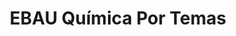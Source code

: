 ---
title: "EBAU Química Por Temas"  # Add a page title.
summary: "Ejercicios resueltos de EBAU Química por temas."  # Add a page description.
type: "widget_page"  # Page type is a Widget Page
url: "recursos-fisica-quimica/ebau/quimica/por-temas"
---
